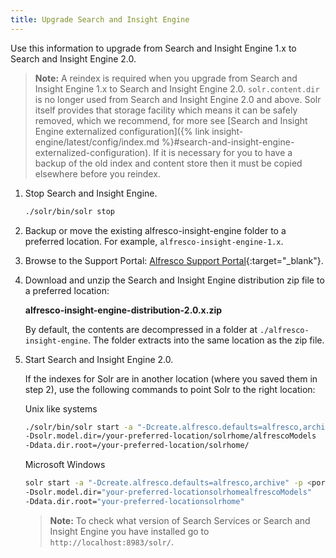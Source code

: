 ```yaml
---
title: Upgrade Search and Insight Engine
---
```


Use this information to upgrade from Search and Insight Engine 1.x to Search and Insight Engine 2.0.

> **Note:** A reindex is required when you upgrade from Search and Insight Engine 1.x to Search and Insight Engine 2.0. `solr.content.dir` is no longer used from Search and Insight Engine 2.0 and above. Solr itself provides that storage facility which means it can be safely removed, which we recommend, for more see [Search and Insight Engine externalized configuration]({% link insight-engine/latest/config/index.md %}#search-and-insight-engine-externalized-configuration). If it is necessary for you to have a backup of the old index and content store then it must be copied elsewhere before you reindex.

1. Stop Search and Insight Engine.

    ```bash
    ./solr/bin/solr stop
    ```

2. Backup or move the existing alfresco-insight-engine folder to a preferred location. For example, `alfresco-insight-engine-1.x`.

3. Browse to the Support Portal: [Alfresco Support Portal](http://support.alfresco.com/){:target="_blank"}.

4. Download and unzip the Search and Insight Engine distribution zip file to a preferred location:

    **alfresco-insight-engine-distribution-2.0.x.zip**

    By default, the contents are decompressed in a folder at `./alfresco-insight-engine`. The folder extracts into the same location as the zip file.

5. Start Search and Insight Engine 2.0.

    If the indexes for Solr are in another location (where you saved them in step 2), use the following commands to point Solr to the right location:

    Unix like systems

    ```bash
    ./solr/bin/solr start -a "-Dcreate.alfresco.defaults=alfresco,archive" -p <port>
    -Dsolr.model.dir=/your-preferred-location/solrhome/alfrescoModels
    -Ddata.dir.root=/your-preferred-location/solrhome/
    ```

    Microsoft Windows

    ```bash
    solr start -a "-Dcreate.alfresco.defaults=alfresco,archive" -p <port>
    -Dsolr.model.dir="your-preferred-locationsolrhomealfrescoModels"
    -Ddata.dir.root="your-preferred-locationsolrhome"
    ```

    > **Note:** To check what version of Search Services or Search and Insight Engine you have installed go to `http://localhost:8983/solr/`.
